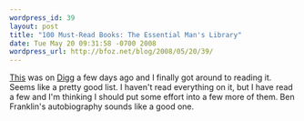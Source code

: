```yaml
---
wordpress_id: 39
layout: post
title: "100 Must-Read Books: The Essential Man's Library"
date: Tue May 20 09:31:58 -0700 2008
wordpress_url: http://bfoz.net/blog/2008/05/20/39/
---
```

[This](http://artofmanliness.com/2008/05/14/100-must-read-books-the-essential-mans-library) was on [Digg](http://digg.com/educational/100_Must_Read_Books_The_Essential_Man_s_Library) a few days ago and I finally got around to reading it. Seems like a pretty good list. I haven't read everything on it, but I have read a few and I'm thinking I should put some effort into a few more of them. Ben Franklin's autobiography sounds like a good one.
